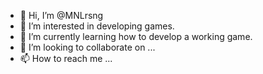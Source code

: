- 👋 Hi, I’m @MNLrsng
- 👀 I’m interested in developing games.
- 🌱 I’m currently learning how to develop a working game.
- 💞️ I’m looking to collaborate on ...
- 📫 How to reach me ...

<!---
MNLrsng/MNLrsng is a ✨ special ✨ repository because its `README.md` (this file) appears on your GitHub profile.
You can click the Preview link to take a look at your changes.
--->
